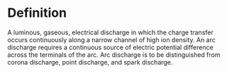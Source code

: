 # Definition

A luminous, gaseous, electrical discharge in which the charge transfer
occurs continuously along a narrow channel of high ion density. An arc
discharge requires a continuous source of electric potential difference
across the terminals of the arc. Arc discharge is to be distinguished
from corona discharge, point discharge, and spark discharge.
